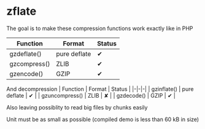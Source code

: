 # zflate

The goal is to make these compression functions work exactly like in PHP

| Function | Format | Status |
|-|-|-|
| gzdeflate() |  pure deflate | ✔ |
| gzcompress() |  ZLIB | ✔ |
| gzencode() |  GZIP | ✔ |

And decompression
| Function | Format | Status |
|-|-|-|
| gzinflate() |  pure deflate | ✔ |
| gzuncompress() |  ZLIB | ✘ |
| gzdecode() |  GZIP | ✔ |

Also leaving possiblity to read big files by chunks easily

Unit must be as small as possible (compiled demo is less than 60 kB in size)
